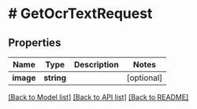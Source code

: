 # # GetOcrTextRequest

## Properties

Name | Type | Description | Notes
------------ | ------------- | ------------- | -------------
**image** | **string** |  | [optional]

[[Back to Model list]](../../README.md#models) [[Back to API list]](../../README.md#endpoints) [[Back to README]](../../README.md)

